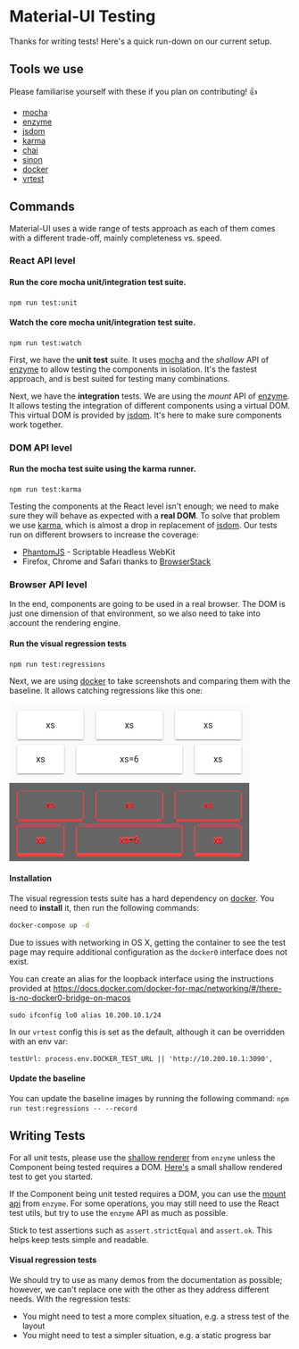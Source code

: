 # Material-UI Testing

Thanks for writing tests! Here's a quick run-down on our current setup.

## Tools we use

Please familiarise yourself with these if you plan on contributing! :+1:

- [mocha](https://github.com/mochajs/mocha)
- [enzyme](https://github.com/airbnb/enzyme)
- [jsdom](https://github.com/tmpvar/jsdom)
- [karma](https://github.com/karma-runner/karma)
- [chai](https://github.com/chaijs/chai)
- [sinon](https://github.com/sinonjs/sinon)
- [docker](https://github.com/docker/docker)
- [vrtest](https://github.com/nathanmarks/vrtest)

## Commands

Material-UI uses a wide range of tests approach as each of them comes with a different
trade-off, mainly completeness vs. speed.

### React API level

#### Run the core mocha unit/integration test suite.
`npm run test:unit`

#### Watch the core mocha unit/integration test suite.
`npm run test:watch`

First, we have the **unit test** suite.
It uses [mocha](https://mochajs.org) and the *shallow* API of [enzyme](https://github.com/airbnb/enzyme) to allow testing the components in isolation.
It's the fastest approach, and is best suited for testing many combinations.

Next, we have the **integration** tests.
We are using the *mount* API of [enzyme](https://github.com/airbnb/enzyme).
It allows testing the integration of different components using a virtual DOM.
This virtual DOM is provided by [jsdom](https://github.com/tmpvar/jsdom).
It's here to make sure components work together.

### DOM API level

#### Run the mocha test suite using the karma runner.
`npm run test:karma`

Testing the components at the React level isn't enough;
we need to make sure they will behave as expected with a **real DOM**.
To solve that problem we use [karma](https://github.com/karma-runner/karma),
which is almost a drop in replacement of [jsdom](https://github.com/tmpvar/jsdom).
Our tests run on different browsers to increase the coverage:
- [PhantomJS](https://github.com/ariya/phantomjs) - Scriptable Headless WebKit
- Firefox, Chrome and Safari thanks to [BrowserStack](https://www.browserstack.com)

### Browser API level

In the end, components are going to be used in a real browser.
The DOM is just one dimension of that environment,
so we also need to take into account the rendering engine.

#### Run the visual regression tests
`npm run test:regressions`

Next, we are using [docker](https://github.com/docker/docker) to take screenshots and comparing them with the baseline. It allows catching regressions like this one:

![before](/test/docs-regressions-before.png)
![diff](/test/docs-regressions-diff.png)

#### Installation

The visual regression tests suite has a hard dependency on [docker](https://github.com/docker/docker).
You need to **install** it, then run the following commands:

```sh
docker-compose up -d
```

Due to issues with networking in OS X, getting the container to see the
test page may require additional configuration as the `docker0` interface
does not exist.

You can create an alias for the loopback interface using the instructions
provided at https://docs.docker.com/docker-for-mac/networking/#/there-is-no-docker0-bridge-on-macos

```
sudo ifconfig lo0 alias 10.200.10.1/24
```

In our `vrtest` config this is set as the default, although it can be overridden with an env var:

```
testUrl: process.env.DOCKER_TEST_URL || 'http://10.200.10.1:3090',
```

#### Update the baseline

You can update the baseline images by running the following command:
`npm run test:regressions -- --record`

## Writing Tests

For all unit tests, please use the [shallow renderer](https://github.com/airbnb/enzyme/blob/master/docs/api/shallow.md) from `enzyme` unless the Component being tested requires a DOM. [Here's](https://github.com/callemall/material-ui/blob/master/src/Avatar/Avatar.spec.js) a small shallow rendered test to get you started.

If the Component being unit tested requires a DOM, you can use the [mount api](https://github.com/airbnb/enzyme/blob/master/docs/api/mount.md) from `enzyme`. For some operations, you may still need to use the React test utils, but try to use the `enzyme` API as much as possible.

Stick to test assertions such as `assert.strictEqual` and `assert.ok`. This helps keep tests simple and readable.

#### Visual regression tests

We should try to use as many demos from the documentation as possible;
however, we can't replace one with the other as they address different needs.
With the regression tests:
- You might need to test a more complex situation, e.g. a stress test of the layout
- You might need to test a simpler situation, e.g. a static progress bar
